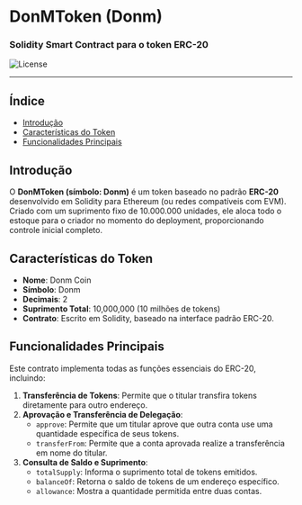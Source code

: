 # DonMToken (Donm)

### Solidity Smart Contract para o token ERC-20

![License](https://img.shields.io/badge/license-GPL--3.0-blue)

---

## Índice
- [Introdução](#introdução)
- [Características do Token](#características-do-token)
- [Funcionalidades Principais](#funcionalidades-principais)

## Introdução

O **DonMToken (símbolo: Donm)** é um token baseado no padrão **ERC-20** desenvolvido em Solidity para Ethereum (ou redes compatíveis com EVM). Criado com um suprimento fixo de 10.000.000 unidades, ele aloca todo o estoque para o criador no momento do deployment, proporcionando controle inicial completo.

## Características do Token

- **Nome**: Donm Coin
- **Símbolo**: Donm
- **Decimais**: 2
- **Suprimento Total**: 10,000,000 (10 milhões de tokens)
- **Contrato**: Escrito em Solidity, baseado na interface padrão ERC-20.

## Funcionalidades Principais

Este contrato implementa todas as funções essenciais do ERC-20, incluindo:

1. **Transferência de Tokens**: Permite que o titular transfira tokens diretamente para outro endereço.
2. **Aprovação e Transferência de Delegação**:
   - `approve`: Permite que um titular aprove que outra conta use uma quantidade específica de seus tokens.
   - `transferFrom`: Permite que a conta aprovada realize a transferência em nome do titular.
3. **Consulta de Saldo e Suprimento**:
   - `totalSupply`: Informa o suprimento total de tokens emitidos.
   - `balanceOf`: Retorna o saldo de tokens de um endereço específico.
   - `allowance`: Mostra a quantidade permitida entre duas contas.
